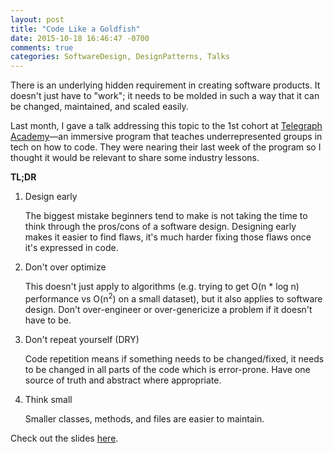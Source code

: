 ```yaml
---
layout: post
title: "Code Like a Goldfish"
date: 2015-10-18 16:46:47 -0700
comments: true
categories: SoftwareDesign, DesignPatterns, Talks
---
```


There is an underlying hidden requirement in creating software products. It doesn't just have to "work"; it needs to be molded in such a way that it can be changed, maintained, and scaled easily.

Last month, I gave a talk addressing this topic to the 1st cohort at [Telegraph Academy](http://www.telegraphacademy.com/)—an  immersive program that teaches underrepresented groups in tech on how to code. They were nearing their last week of the program so I thought it would be relevant to share some industry lessons.

**TL;DR**

1. Design early

	The biggest mistake beginners tend to make is not taking the time to think through the pros/cons of a software design. Designing early makes it easier to find flaws, it's much harder fixing those flaws once it's expressed in code.

2. Don't over optimize

	This doesn't just apply to algorithms (e.g. trying to get O(n * log n) performance vs O(n<sup>2</sup>) on a small dataset), but it also applies to software design. Don't over-engineer or over-genericize a problem if it doesn't have to be.

3. Don't repeat yourself (DRY)

	Code repetition means if something needs to be changed/fixed, it needs to be changed in all parts of the code which is error-prone. Have one source of truth and abstract where appropriate.

4. Think small

	Smaller classes, methods, and files are easier to maintain.

Check out the slides [here](https://speakerdeck.com/arriolac/code-like-a-goldfish).